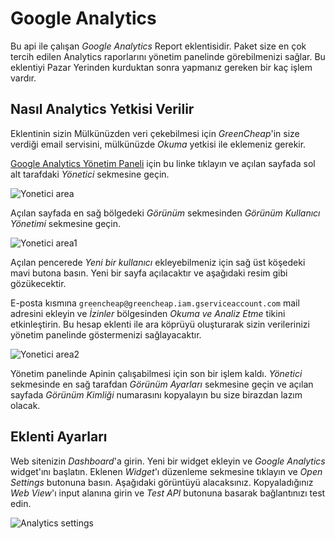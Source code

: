 # Google Analytics

Bu api ile çalışan *Google Analytics* Report eklentisidir. Paket size en çok tercih edilen Analytics raporlarını yönetim panelinde görebilmenizi sağlar. Bu eklentiyi Pazar Yerinden kurduktan sonra yapmanız gereken bir kaç işlem vardır.

## Nasıl Analytics Yetkisi Verilir
Eklentinin sizin Mülkünüzden veri çekebilmesi için *GreenCheap*'in size verdiği email servisini, mülkünüzde *Okuma* yetkisi ile eklemeniz gerekir.

<a href="http://analytics.google.com/" target="_blank" rel="nofollow">Google Analytics Yönetim Paneli</a> için bu linke tıklayın ve açılan sayfada sol alt tarafdaki *Yönetici* sekmesine geçin.

![Yonetici area](storage/docs-belgeler/googleanalytics/yonetici-area.png)


Açılan sayfada en sağ bölgedeki *Görünüm* sekmesinden *Görünüm Kullanıcı Yönetimi* sekmesine geçin.

![Yonetici area1](storage/docs-belgeler/googleanalytics/yonetici-area1.png)

Açılan pencerede *Yeni bir kullanıcı* ekleyebilmeniz için sağ üst köşedeki mavi butona basın. Yeni bir sayfa açılacaktır ve aşağıdaki resim gibi gözükecektir. 

E-posta kısmına `greencheap@greencheap.iam.gserviceaccount.com` mail adresini ekleyin ve *İzinler* bölgesinden *Okuma ve Analiz Etme* tikini etkinleştirin. Bu hesap eklenti ile ara köprüyü oluşturarak sizin verilerinizi yönetim panelinde göstermenizi sağlayacaktır.

![Yonetici area2](storage/docs-belgeler/googleanalytics/yonetici-area2.png)

Yönetim panelinde Apinin çalışabilmesi için son bir işlem kaldı. *Yönetici* sekmesinde en sağ tarafdan *Görünüm Ayarları* sekmesine geçin ve açılan sayfada *Görünüm Kimliği* numarasını kopyalayın bu size birazdan lazım olacak.

## Eklenti Ayarları

Web sitenizin *Dashboard*'a girin. Yeni bir widget ekleyin ve *Google Analytics* widget'ını başlatın. Eklenen *Widget*'ı düzenleme sekmesine tıklayın ve *Open Settings* butonuna basın. Aşağıdaki görüntüyü alacaksınız. Kopyaladığınız *Web View*'ı input alanına girin ve *Test API* butonuna basarak bağlantınızı test edin.

![Analytics settings](storage/docs-belgeler/googleanalytics/analytics-settings.png)